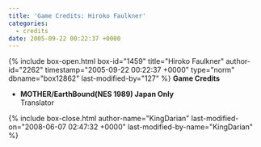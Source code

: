 ```yaml
---
title: 'Game Credits: Hiroko Faulkner'
categories:
  - credits
date: 2005-09-22 00:22:37 +0000
---
```

{% include box-open.html box-id="1459" title="Hiroko Faulkner" author-id="2262" timestamp="2005-09-22 00:22:37 +0000" type="norm" dbname="box12862" last-modified-by="127" %}
<b>Game Credits</b>
 <UL>
    <LI><b>MOTHER/EarthBound(NES 1989) Japan Only</b><BR />
    Translator</LI>
 </UL>
{% include box-close.html author-name="KingDarian" last-modified-on="2008-06-07 02:47:32 +0000" last-modified-by-name="KingDarian" %}
